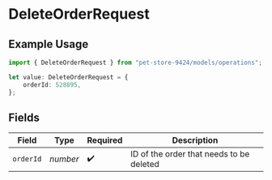 # DeleteOrderRequest

## Example Usage

```typescript
import { DeleteOrderRequest } from "pet-store-9424/models/operations";

let value: DeleteOrderRequest = {
    orderId: 528895,
};
```

## Fields

| Field                                    | Type                                     | Required                                 | Description                              |
| ---------------------------------------- | ---------------------------------------- | ---------------------------------------- | ---------------------------------------- |
| `orderId`                                | *number*                                 | :heavy_check_mark:                       | ID of the order that needs to be deleted |